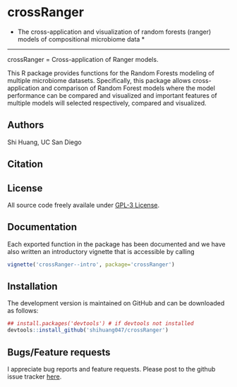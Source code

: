 # crossRanger
* The cross-application and visualization of random forests (ranger) models of compositional microbiome data *

***
crossRanger = Cross-application of Ranger models.

This R package provides functions for the Random Forests modeling of multiple microbiome datasets. Specifically, this package allows cross-application and comparison of Random Forest models where the model performance can be compared and visualized and important features of multiple models will selected respectively, compared and visualized. 

## Authors ##
Shi Huang, UC San Diego 

## Citation ##


## License ##
All source code freely availale under [GPL-3 License](https://www.gnu.org/licenses/gpl-3.0.en.html). 

## Documentation ##
Each exported function in the package has been documented and we have also written an introductory vignette that is accessible by calling 
``` r
vignette('crossRanger--intro', package='crossRanger')
```

## Installation ##

The development version is maintained on GitHub and can be downloaded as follows:
``` r 
## install.packages('devtools') # if devtools not installed
devtools::install_github('shihuang047/crossRanger')
```


## Bugs/Feature requests ##
I appreciate bug reports and feature requests. Please post to the github issue tracker [here](https://github.com/shihuang047/crossRanger/issues). 
